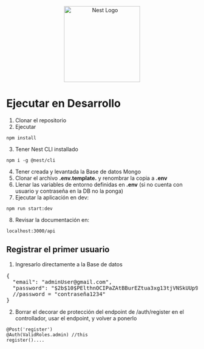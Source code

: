 <p align="center">
  <a href="http://nestjs.com/" target="blank"><img src="https://nestjs.com/img/logo-small.svg" width="200" alt="Nest Logo" /></a>
</p>

# Ejecutar en Desarrollo
1. Clonar el repositorio
2. Ejecutar
```
npm install
```
3. Tener Nest CLI installado
```
npm i -g @nest/cli
```
4. Tener creada y levantada la Base de datos Mongo
5. Clonar el archivo __.env.template.__ y renombrar la copia a __.env__
6. Llenar las variables de entorno definidas en __.env__ (si no cuenta con usuario y contraseña en la DB no la ponga)
7. Ejecutar la aplicación en dev:
```
npm run start:dev
```
8. Revisar la documentación en: 
```
localhost:3000/api
```
## Registrar el primer usuario
1. Ingresarlo directamente a la Base de datos
<pre>
{
  "email": "adminUser@gmail.com",
  "password": "$2b$10$PElthnOCIPaZAtBBurEZtua3xg13tjVNSkUUp99ZrXSYUBXZ5P0Mq"
  //password = "contraseña1234"
}
</pre>
2. Borrar el decorar de protección del endpoint de /auth/register en el controllador, usar el endpoint, y volver a ponerlo
```
@Post('register')
@Auth(ValidRoles.admin) //this
register()....
```
